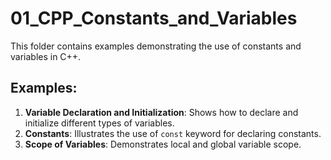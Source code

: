 # 01_CPP_Constants_and_Variables

This folder contains examples demonstrating the use of constants and variables in C++.

## Examples:

1.  **Variable Declaration and Initialization**: Shows how to declare and initialize different types of variables.
2.  **Constants**: Illustrates the use of `const` keyword for declaring constants.
3.  **Scope of Variables**: Demonstrates local and global variable scope.

